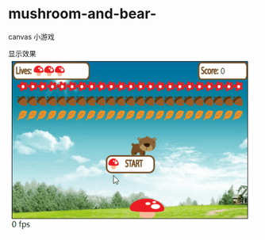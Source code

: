 # mushroom-and-bear-
  
  canvas 小游戏
 
 显示效果
 ![image](https://github.com/JinFengye/mushroom-and-bear-/blob/master/images/dong.gif)

